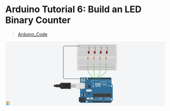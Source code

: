# Arduino Tutorial 6: Build an LED Binary Counter
> [Arduino_Code](./Tutorial_6.ino)

![Conditional Button ](/img/Tutorial_6.png)
